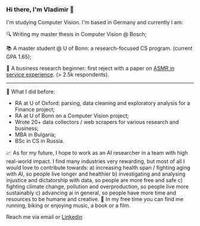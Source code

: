 ### Hi there, I'm Vladimir 👋

I'm studying Computer Vision. I'm based in Germany and currently I am:

🔍 Writing my master thesis in Computer Vision @ Bosch;

📚 A master student @ U of Bonn: a research-focused CS program. (current GPA 1.65);

📃 A business research beginner: first reject with a paper on [ASMR in service experience](https://asmruniversity.com/tag/vladimir-fedoseev/). (> 2.5k respondents).

_____
🚈 What I did before:
- RA at U of Oxford: parsing, data cleaning and exploratory analysis for a Finance project;
- RA at U of Bonn on a Computer Vision project;
- Wrote 20+ data collectors / web scrapers for various research and business;
- MBA in Bulgaria;
- BSc in CS in Russia.

📈 As for my future, I hope to work as an AI researcher in a team with high real-world impact. I find many industries very rewarding, but most of all I would love to contribute towards:
a) increasing health span / fighting aging with AI, so people live longer and healthier
b) investigating and analysing injustice and dictatorship with data, so people are more free and safe
c) fighting climate change, pollution and overproduction, so people live more sustainably
c) advancing ai in general, so people have more time and resources to be humane and creative.
🏃 In my free time you can find me running, biking or enjoying music, a book or a film.

Reach me via email or [Linkedin](linkedin.com/in/v-fedoseev/)
